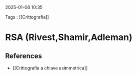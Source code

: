 2025-01-06 10:35

Tags : [[Crittografia]]

# RSA (Rivest,Shamir,Adleman)


## References

- [[Crittografia a chiave asimmetrica]]